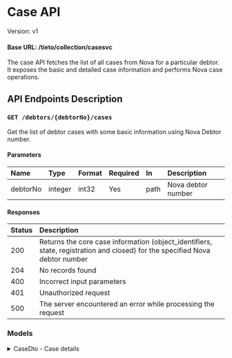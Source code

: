 # Case API
Version: v1
#### Base URL: /tieto/collection/casesvc

The case API fetches the list of all cases from Nova for a particular debtor. It exposes the basic and detailed case information and performs Nova case operations.


## API Endpoints Description

### `GET /debtors/{debtorNo}/cases`

Get the list of debtor cases with some basic information using Nova Debtor number.


#### Parameters

| Name | Type | Format | Required | In | Description |
| :--- | :--- | :--- | :--- | :--- | :--- |
| debtorNo | integer | int32 | Yes | path | Nova debtor number |


#### Responses

| Status | Description |
| :--- | :--- |
| 200 | Returns the core case information (object_identifiers, state, registration and closed) for the specified Nova debtor number |
| 204 | No records found |
| 400 | Incorrect input parameters |
| 401 | Unauthorized request |
| 500 | The server encountered an error while processing the request |

### Models

<details>
  <summary>CaseDto - Case details</summary>
  
  ## Heading
  1. A numbered
  2. list
     * With some
     * Sub bullets
</details>

